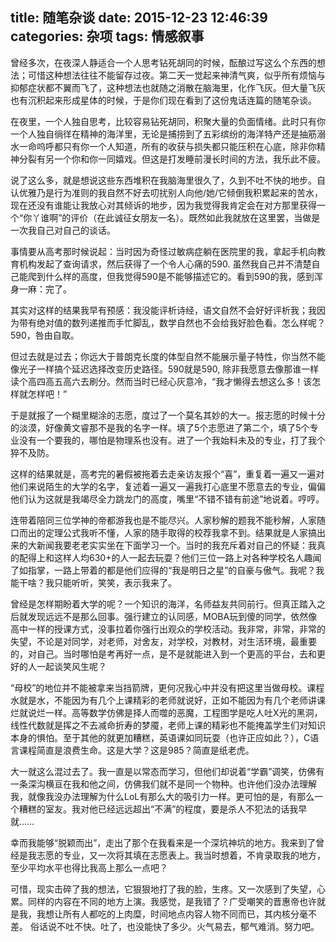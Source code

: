 title: 随笔杂谈
date: 2015-12-23 12:46:39
categories: 杂项
tags: 情感叙事
---
曾经多次，在夜深人静适合一个人思考钻死胡同的时候，酝酿过写这么个东西的想法；可惜这种想法往往不能留存过夜。第二天一觉起来神清气爽，似乎所有烦恼与抑郁症状都不翼而飞了，这种想法也就随之消散在脑海里，化作飞灰。但大量飞灰也有沉积起来形成星体的时候，于是你们现在看到了这份鬼话连篇的随笔杂谈。
<!-- more -->
在夜里，一个人独自思考，比较容易钻死胡同，积聚大量的负面情绪。此时只有你一个人独自徜徉在精神的海洋里，无论是捕捞到了五彩缤纷的海洋特产还是抽筋溺水一命呜呼都只有你一个人知道，所有的收获与损失都只能压积在心底，除非你精神分裂有另一个你和你一同嬉戏。但这是打发睡前漫长时间的方法，我乐此不疲。

说了这么多，就是想说这些东西堆积在我脑海里很久了，久到不吐不快的地步。自认优雅乃是行为准则的我自然不好去叨扰别人向他/她/它倾倒我积累起来的苦水，现在还没有谁能让我放心对其倾诉的地步，因为我觉得我肯定会在对方那里获得一个“你丫谁啊”的评价（在此诚征女朋友一名）。既然如此我就放在这里罢，当做是一次我自己对自己的谈话。

事情要从高考那时候说起：当时因为奇怪过敏病症躺在医院里的我，拿起手机向教育机构发起了查询请求，然后获得了一个令人心痛的590. 虽然我自己并不清楚自己能爬到什么样的高度，但我觉得590是不能够描述它的。看到590的我，感到浑身一麻：完了。

其实对这样的结果我早有预感：我没能评析诗经，语文自然不会好好评析我；我因为带有绝对值的数列递推而手忙脚乱，数学自然也不会给我好脸色看。怎么样呢？590，咎由自取。

但过去就是过去；你远大于普朗克长度的体型自然不能展示量子特性，你当然不能像光子一样搞个延迟选择改变历史路径。590就是590, 除非我愿意去像那谁一样读个高四高五高六去刷分。然而当时已经心灰意冷，“我才懒得去想这么多！该怎样就怎样吧！”

于是就报了一个糊里糊涂的志愿，度过了一个莫名其妙的大一。报志愿的时候十分的淡漠，好像黄文睿那不是我的名字一样。填了5个志愿进了第二个，填了5个专业没有一个要我的，哪怕是物理系也没有。进了一个我始料未及的专业，打了我个猝不及防。

这样的结果就是，高考完的暑假被拖着去走亲访友报个“喜”，重复着一遍又一遍对他们来说陌生的大学的名字，复述着一遍又一遍我打心底里不愿意去的专业，偏偏他们认为这就是我竭尽全力跳龙门的高度，嘴里“不错不错有前途”地说着。哼哼。

连带着陪同三位学神的帝都游我也是不能尽兴。人家秒解的题我不能秒解，人家随口而出的定理公式我听不懂，人家的随手取得的校荐我拿不到。结果就是人家搞出来的大新闻我要老老实实坐在下面学习一个。当时的我充斥着对自己的怀疑：我真的配得上和这样人均630+的人一起去玩耍？他们三位一路上对各种学校名人趣闻了如指掌，一路上带着的都是他们应得的“我是明日之星”的自豪与傲气。我呢？我能干啥？我只能听听，笑笑，表示我来了。

曾经是怎样期盼着大学的呢？一个知识的海洋，名师益友共同前行。但真正踏入之后就发现远远不是那么回事。强行建立的认同感，MOBA玩到傻的同学，依然像高中一样的授课方式，没事拉着你强行出观众的学校活动。我非常，非常，非常的失望，不论是对同学，对老师，对舍友，对学校，对教材，对生活环境，最重要的，对自己。当时哪怕是考再好一点，是不是就能进入到一个更高的平台，去和更好的人一起谈笑风生呢？

“母校”的地位并不能被拿来当挡箭牌，更何况我心中并没有把这里当做母校。课程水就是水，不能因为有几个上课精彩的老师就说好，正如不能因为有几个老师讲课烂就说烂一样。高等数学仿佛是择人而噬的恶魔，工程图学是吃人吐X光的黑洞，线性代数就是挥之不去减命折寿的梦魇，老师上课的精彩也不能掩盖学生们对知识本身的惧怕。至于其他的就更加糟糕，英语课如同玩耍（也许正应如此？），C语言课程简直是浪费生命。这是大学？这是985？简直是纸老虎。

大一就这么混过去了。我一直是以常态而学习，但他们却说着“学霸”调笑，仿佛有一条深沟横亘在我和他之间，仿佛我们就不是同一个物种。也许他们没办法理解我，就像我没办法理解为什么LoL有那么大的吸引力一样。更可怕的是，有那么一个糟糕的室友。我对他已经远远超出“不满”的程度，要是杀人不犯法的话我早就……

幸而我能够“脱颖而出”，走出了那个在我看来是一个深坑神坑的地方。我来到了曾经是我志愿的专业，又一次将其填在志愿表上。我当时想着，不肯录取我的地方，至少平均水平也得比我高上那么一点吧？

可惜，现实击碎了我的想法，它狠狠地打了我的脸，生疼。又一次感到了失望，心累。同样的内容在不同的地方上演。我感觉，是我错了？广受嘲笑的晋惠帝也许就是我，我想让所有人都吃的上肉糜，时间地点内容人物不同而已，其内核分毫不差。
俗话说不吐不快。吐了，也没能快了多少。火气易去，郁气难消。努力吧。
